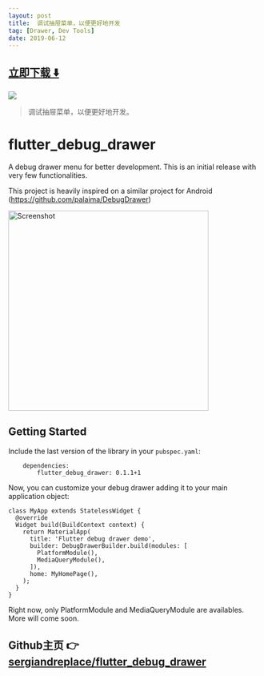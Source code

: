 ```yaml
---
layout: post
title:  调试抽屉菜单，以便更好地开发
tag: [Drawer, Dev Tools]
date: 2019-06-12
---
```


 


## [立即下载 ️⬇️ ](https://codeload.github.com/sergiandreplace/flutter_debug_drawer/zip/master) 


 
![](https://flutterawesome.com/content/images/2019/04/flutter_debug_drawerx.jpg)
 
>
> 调试抽屉菜单，以便更好地开发。
>

 
# flutter_debug_drawer

A debug drawer menu for better development. This is an initial release with very few functionalities.

This project is heavily inspired on a similar project for Android (https://github.com/palaima/DebugDrawer)

<img src="https://raw.githubusercontent.com/sergiandreplace/flutter_debug_drawer/master/readme/screenshot.jpg" alt="Screenshot" width="400"/>


## Getting Started

Include the last version of the library in your `pubspec.yaml`:

```
    dependencies:
        flutter_debug_drawer: 0.1.1+1
```

Now, you can customize your debug drawer adding it to your main application object:

```
class MyApp extends StatelessWidget {
  @override
  Widget build(BuildContext context) {
    return MaterialApp(
      title: 'Flutter debug drawer demo',
      builder: DebugDrawerBuilder.build(modules: [
        PlatformModule(),
        MediaQueryModule(),
      ]),
      home: MyHomePage(),
    );
  }
}
```

Right now, only PlatformModule and MediaQueryModule are availables. More will come soon.


## Github主页 👉[sergiandreplace/flutter_debug_drawer](http://github.com/sergiandreplace/flutter_debug_drawer)
